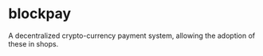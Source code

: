 # blockpay
A decentralized crypto-currency payment system, allowing the adoption of these in shops.
